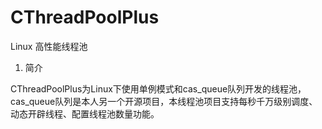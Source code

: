 # CThreadPoolPlus
Linux 高性能线程池

1. 简介

  CThreadPoolPlus为Linux下使用单例模式和cas_queue队列开发的线程池，cas_queue队列是本人另一个开源项目，本线程池项目支持每秒千万级别调度、
动态开辟线程、配置线程池数量功能。
